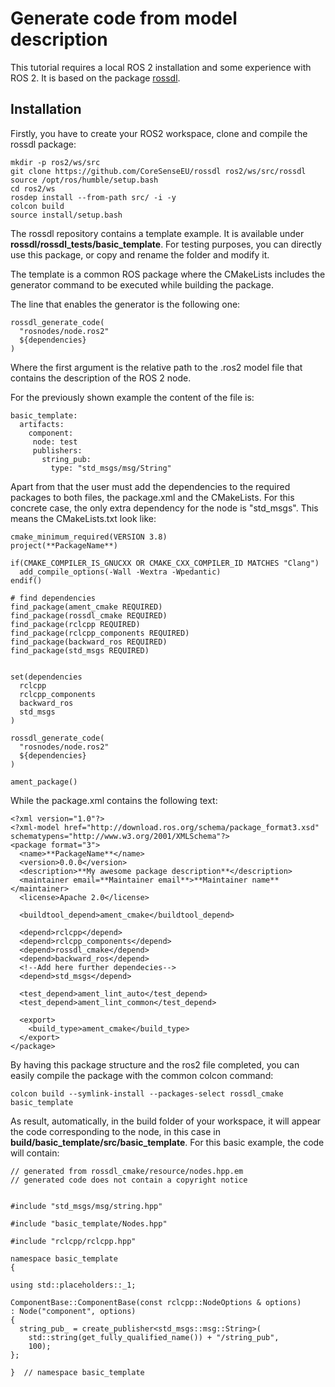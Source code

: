 # Generate code from model description

This tutorial requires a local ROS 2 installation and some experience with ROS 2. It is based on the package [rossdl](https://github.com/CoreSenseEU/rossdl).

## Installation

Firstly, you have to create your ROS2 workspace, clone and compile the rossdl package:

```
mkdir -p ros2/ws/src
git clone https://github.com/CoreSenseEU/rossdl ros2/ws/src/rossdl
source /opt/ros/humble/setup.bash
cd ros2/ws
rosdep install --from-path src/ -i -y
colcon build
source install/setup.bash
```

The rossdl repository contains a template example. It is available under **rossdl/rossdl_tests/basic_template**. For testing purposes, you can directly use this package, or copy and rename the folder and modify it.

The template is a common ROS package where the CMakeLists includes the generator command to be executed while building the package.

The line that enables the generator is the following one:

```
rossdl_generate_code(
  "rosnodes/node.ros2"
  ${dependencies}
)
```

Where the first argument is the relative path to the .ros2 model file that contains the description of the ROS 2 node.

For the previously shown example the content of the file is:
```
basic_template:
  artifacts: 
    component:
     node: test
     publishers:
       string_pub:
         type: "std_msgs/msg/String"
```

Apart from that the user must add the dependencies to the required packages to both files, the package.xml and the CMakeLists. For this concrete case, the only extra dependency for the node is "std_msgs". This means the CMakeLists.txt look like:

```
cmake_minimum_required(VERSION 3.8)
project(**PackageName**)

if(CMAKE_COMPILER_IS_GNUCXX OR CMAKE_CXX_COMPILER_ID MATCHES "Clang")
  add_compile_options(-Wall -Wextra -Wpedantic)
endif()

# find dependencies
find_package(ament_cmake REQUIRED)
find_package(rossdl_cmake REQUIRED)
find_package(rclcpp REQUIRED)
find_package(rclcpp_components REQUIRED)
find_package(backward_ros REQUIRED)
find_package(std_msgs REQUIRED)


set(dependencies
  rclcpp
  rclcpp_components
  backward_ros
  std_msgs
)

rossdl_generate_code(
  "rosnodes/node.ros2"
  ${dependencies}
)

ament_package()
```

While the package.xml contains the following text:
```
<?xml version="1.0"?>
<?xml-model href="http://download.ros.org/schema/package_format3.xsd" schematypens="http://www.w3.org/2001/XMLSchema"?>
<package format="3">
  <name>**PackageName**</name>
  <version>0.0.0</version>
  <description>**My awesome package description**</description>
  <maintainer email=**Maintainer email**>**Maintainer name**</maintainer>
  <license>Apache 2.0</license>

  <buildtool_depend>ament_cmake</buildtool_depend>

  <depend>rclcpp</depend>
  <depend>rclcpp_components</depend>
  <depend>rossdl_cmake</depend>
  <depend>backward_ros</depend>
  <!--Add here further dependecies-->
  <depend>std_msgs</depend>

  <test_depend>ament_lint_auto</test_depend>
  <test_depend>ament_lint_common</test_depend>

  <export>
    <build_type>ament_cmake</build_type>
  </export>
</package>
```

By having this package structure and the ros2 file completed, you can easily compile the package with the common colcon command:
```
colcon build --symlink-install --packages-select rossdl_cmake basic_template
```

As result, automatically, in the build folder of your workspace, it will appear the code corresponding to the node, in this case in **build/basic_template/src/basic_template**. For this basic example, the code will contain:

```
// generated from rossdl_cmake/resource/nodes.hpp.em
// generated code does not contain a copyright notice


#include "std_msgs/msg/string.hpp"

#include "basic_template/Nodes.hpp"

#include "rclcpp/rclcpp.hpp"

namespace basic_template
{

using std::placeholders::_1;

ComponentBase::ComponentBase(const rclcpp::NodeOptions & options)
: Node("component", options)
{
  string_pub_ = create_publisher<std_msgs::msg::String>(
    std::string(get_fully_qualified_name()) + "/string_pub",
    100);
};

}  // namespace basic_template

```